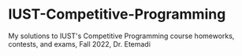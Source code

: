 # IUST-Competitive-Programming
My solutions to IUST's Competitive Programming course homeworks, contests, and exams, Fall 2022, Dr. Etemadi

